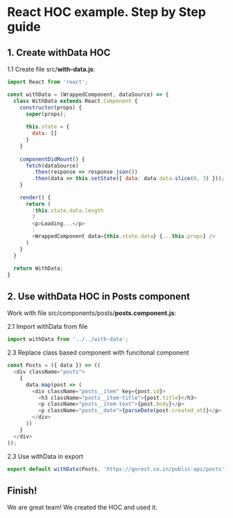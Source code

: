 # React HOC example. Step by Step guide

## 1. Create withData HOC

1.1 Create file src/**with-data.js**:

```js
import React from 'react';

const withData = (WrappedComponent, dataSource) => {
  class WithData extends React.Component {
    constructor(props) {
      super(props);
  
      this.state = {
        data: []
      }
    }
  
    componentDidMount() {
      fetch(dataSource)
        .then(response => response.json())
        .then(data => this.setState({ data: data.data.slice(0, 3) }));
    }

    render() {
      return (
        !this.state.data.length
        ?
        <p>Loading...</p>
        :
        <WrappedComponent data={this.state.data} {...this.props} />
      )
    }
  }

  return WithData;
}
```

## 2. Use withData HOC in Posts component

Work with file src/components/posts/**posts.component.js**:

2.1 Import withData from file
```js
import withData from '../../with-data';
```

2.3 Replace class based component with funcitonal component
```js
const Posts = ({ data }) => ((
  <div className="posts">
    {
      data.map(post => (
        <div className="posts__item" key={post.id}>
          <h3 className="posts__item-title">{post.title}</h3>
          <p className="posts__item-text">{post.body}</p>
          <p className="posts__date">{parseDate(post.created_at)}</p>
        </div>
      ))
    }
  </div>
));
```

2.3 Use withData in export
```js
export default withData(Posts, 'https://gorest.co.in/public-api/posts');
```

## Finish!

We are great team! We created the HOC and used it.
